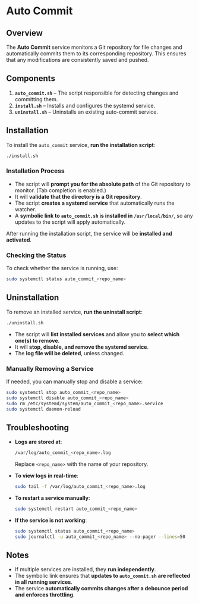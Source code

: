 # Auto Commit

## Overview

The **Auto Commit** service monitors a Git repository for file changes and automatically commits them to its corresponding repository. This ensures that any modifications are consistently saved and pushed.

## Components

1. **`auto_commit.sh`** – The script responsible for detecting changes and committing them.
2. **`install.sh`** – Installs and configures the systemd service.
3. **`uninstall.sh`** – Uninstalls an existing auto-commit service.

## Installation

To install the `auto_commit` service, **run the installation script**:

```bash
./install.sh
```

### Installation Process

- The script will **prompt you for the absolute path** of the Git repository to monitor. (Tab completion is enabled.)
- It will **validate that the directory is a Git repository**.
- The script **creates a systemd service** that automatically runs the watcher.
- A **symbolic link to `auto_commit.sh` is installed in `/usr/local/bin/`**, so any updates to the script will apply automatically.

After running the installation script, the service will be **installed and activated**.

### Checking the Status

To check whether the service is running, use:

```bash
sudo systemctl status auto_commit_<repo_name>
```

## Uninstallation

To remove an installed service, **run the uninstall script**:

```bash
./uninstall.sh
```

- The script will **list installed services** and allow you to **select which one(s) to remove**.
- It will **stop, disable, and remove the systemd service**.
- The **log file will be deleted**, unless changed.

### Manually Removing a Service

If needed, you can manually stop and disable a service:

```bash
sudo systemctl stop auto_commit_<repo_name>
sudo systemctl disable auto_commit_<repo_name>
sudo rm /etc/systemd/system/auto_commit_<repo_name>.service
sudo systemctl daemon-reload
```

## Troubleshooting

- **Logs are stored at**:

  ```bash
  /var/log/auto_commit_<repo_name>.log
  ```

  Replace `<repo_name>` with the name of your repository.

- **To view logs in real-time**:

  ```bash
  sudo tail -f /var/log/auto_commit_<repo_name>.log
  ```

- **To restart a service manually**:

  ```bash
  sudo systemctl restart auto_commit_<repo_name>
  ```

- **If the service is not working**:

  ```bash
  sudo systemctl status auto_commit_<repo_name>
  sudo journalctl -u auto_commit_<repo_name> --no-pager --lines=50
  ```

## Notes

- If multiple services are installed, they **run independently**.
- The symbolic link ensures that **updates to `auto_commit.sh` are reflected in all running services**.
- The service **automatically commits changes after a debounce period and enforces throttling**.

